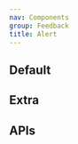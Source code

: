 ```yaml
---
nav: Components
group: Feedback
title: Alert
---
```


## Default

<code src="./demos/index.tsx" nopadding></code>

## Extra

<code src="./demos/Extra.tsx" center></code>

## APIs

<API></API>
